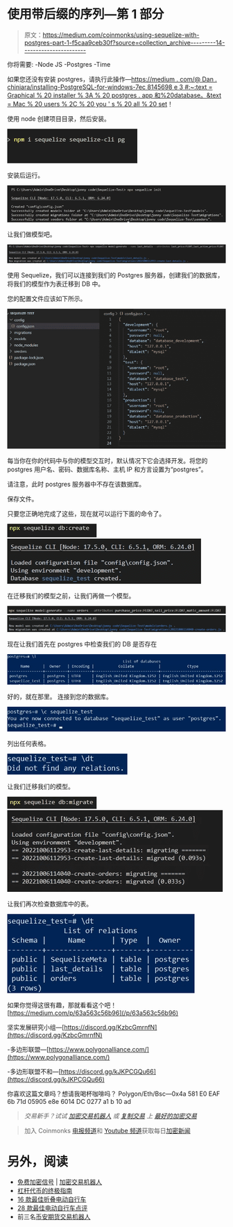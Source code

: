 # 使用带后缀的序列—第 1 部分

> 原文：<https://medium.com/coinmonks/using-sequelize-with-postgres-part-1-f5caa9ceb30f?source=collection_archive---------14----------------------->

你将需要:
-Node JS
-Postgres
-Time

如果您还没有安装 postgres，请执行此操作—[https://medium . com/@ Dan . chiniara/installing-PostgreSQL-for-windows-7ec 8145698 e 3 #:~:text = Graphical % 20 installer % 3A % 20 postgres . app 和%20database。&text = Mac % 20 users % 2C % 20 you ' s % 20 all % 20 set](/@dan.chiniara/installing-postgresql-for-windows-7ec8145698e3#:~:text=Graphical%20Installer%3A%20Postgres.app,and%20database.&text=Mac%20users%2C%20you%27re%20all%20set)！

使用 node 创建项目目录，然后安装。

![](img/46045bdb1ab901ac943f095fa05f3101.png)

安装后运行。

![](img/9275cd4ac25cea8c1322743c14a438b7.png)

让我们做模型吧。

![](img/15dddae0e3c019697fb5826f4804dd2d.png)

使用 Sequelize，我们可以连接到我们的 Postgres 服务器，创建我们的数据库，将我们的模型作为表迁移到 DB 中。

您的配置文件应该如下所示。

![](img/bc45145f841b422304f04e0ea12fb39e.png)

每当你在你的代码中与你的模型交互时，默认情况下它会选择开发。将您的 postgres 用户名、密码、数据库名称、主机 IP 和方言设置为“postgres”。

请注意，此时 postgres 服务器中不存在该数据库。

保存文件。

只要您正确地完成了这些，现在就可以运行下面的命令了。

![](img/63531984fc38bd814f13db0ea0b8305d.png)![](img/557b9d914fadb4cd534ebbd21e443752.png)

在迁移我们的模型之前，让我们再做一个模型。

![](img/b34354ab3f03f4104185eae0e1a2a462.png)![](img/87f24157a4fbafb5b85746597992cce1.png)

现在让我们首先在 postgres 中检查我们的 DB 是否存在

![](img/934b5e4f103f324ac356932fa1af1b01.png)

好的，就在那里。
连接到您的数据库。

![](img/d2e64206ef5a8b93354cf558f718da4c.png)

列出任何表格。

![](img/87b001062172b0790a6067c550bd10ae.png)

让我们迁移我们的模型。

![](img/7f219a12ee973dceb3d9146cad4b90d0.png)![](img/66963b25dd5767fdd7b5453a186407eb.png)

让我们再次检查数据库中的表。

![](img/5f4d56bf0b039f942c2dafa0d9b097ac.png)

如果你觉得这很有趣，那就看看这个吧！
[https://medium.com/p/63a563c56b96](/p/63a563c56b96)

坚实发展研究小组—[https://discord.gg/KzbcGmrnfN](https://discord.gg/KzbcGmrnfN)

-多边形联盟—[https://www.polygonalliance.com/](https://www.polygonalliance.com/)

-多边形联盟不和—[https://discord.gg/kJKPCGQu66](https://discord.gg/kJKPCGQu66)

你喜欢这篇文章吗？想请我喝杯咖啡吗？
Polygon/Eth/Bsc—0x4a 581 E0 EAF 6b 71d 05905 e8e 6014 DC 0277 a1 b 10 ad

> *交易新手？试试* [*加密交易机器人*](/coinmonks/crypto-trading-bot-c2ffce8acb2a) *或* [*复制交易*](/coinmonks/top-10-crypto-copy-trading-platforms-for-beginners-d0c37c7d698c) *上* [*最好的加密交易*](/coinmonks/crypto-exchange-dd2f9d6f3769)

> 加入 Coinmonks [电报频道](https://t.me/coincodecap)和 [Youtube 频道](https://www.youtube.com/c/coinmonks/videos)获取每日[加密新闻](http://coincodecap.com/)

# 另外，阅读

*   [免费加密信号](/coinmonks/free-crypto-signals-48b25e61a8da) | [加密交易机器人](/coinmonks/crypto-trading-bot-c2ffce8acb2a)
*   [杠杆代币的终极指南](/coinmonks/leveraged-token-3f5257808b22)
*   [16 款最佳折叠电动自行车](/coinmonks/top-17-folding-electric-bikes-5e296f0918cb)
*   [28 款最佳电动自行车点评](/coinmonks/the-28-best-electric-bikes-review-and-buying-guide-in-2023-7bb3146cb403)
*   前三名[币安期货交易机器人](/coinmonks/top-3-binance-futures-trading-bots-e6031f84b3f9)